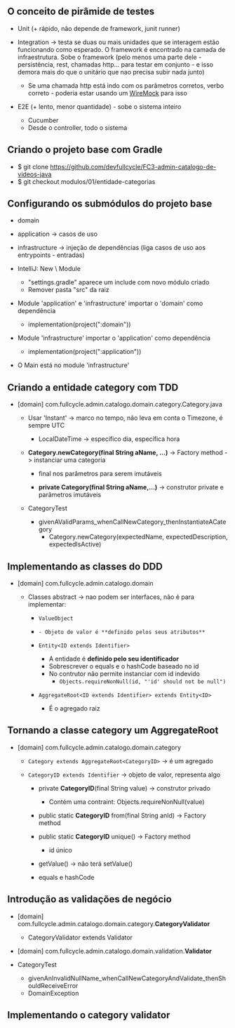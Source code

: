 ## O conceito de pirâmide de testes

  - Unit (+ rápido, não depende de framework, junit runner)
  
  - Integration -> testa se duas ou mais unidades que se interagem estão funcionando como esperado. O framework é encontrado na camada de infraestrutura. Sobe o framework (pelo menos uma parte dele - persistência, rest, chamadas http... para testar em conjunto - e isso demora mais do que o unitário que nao precisa subir nada junto)
    - Se uma chamada http está indo com os parâmetros corretos, verbo correto - poderia estar usando um [WireMock](https://wiremock.org/) para isso
  
  - E2E (+ lento, menor quantidade) - sobe o sistema inteiro
    - Cucumber
	- Desde o controller, todo o sistema
	
## Criando o projeto base com Gradle

  - $ git clone https://github.com/devfullcycle/FC3-admin-catalogo-de-videos-java
  - $ git checkout modulos/01/entidade-categorias
  
## Configurando os submódulos do projeto base

  - domain
  - application -> casos de uso
  - infrastructure -> injeção de dependências (liga casos de uso aos entrypoints - entradas)
  
  - IntelliJ: New \ Module
    - "settings.gradle" aparece um include com novo módulo criado
	- Remover pasta "src" da raiz
	
  - Module 'application' e 'infrastructure' importar o 'domain' como dependência
    - implementation(project(":domain"))
	
  - Module 'infrastructure' importar o 'application' como dependência
    - implementation(project(":application"))
	
  - O Main está no module 'infrastructure'
  
## Criando a entidade category com TDD

  - [domain] com.fullcycle.admin.catalogo.domain.category.Category.java
  
    - Usar 'Instant' -> marco no tempo, não leva em conta o Timezone, é sempre UTC 
	
      - LocalDateTime -> específico dia, específica hora 
	  
    - **Category.newCategory(final String aName, ...)** -> Factory method -> instanciar uma categoria
	
	  - final nos parâmetros para serem imutáveis	  
	  
	  - **private Category(final String aName,...)** -> construtor private e parâmetros imutáveis
  
    - CategoryTest
	
	  - givenAValidParams_whenCallNewCategory_thenInstantiateACategory
	    - Category.newCategory(expectedName, expectedDescription, expectedIsActive)
	
## Implementando as classes do DDD

  - [domain] com.fullcycle.admin.catalogo.domain
  
    - Classes abstract -> nao podem ser interfaces, não é para implementar:
  
      - ```ValueObject``` 

      - ```Identifier extends ValueObject**
        - Objeto de valor é **definido pelos seus atributos**
		
      - ```Entity<ID extends Identifier>```
	    - A entidade é **definido pelo seu identificador**
	    - Sobrescrever o equals e o hashCode baseado no id
	    - No contrutor não permite instanciar com id indevido 
		  - ```Objects.requireNonNull(id, "'id' should not be null")```
	  
      - ```AggregateRoot<ID extends Identifier> extends Entity<ID>```
	    - É o agregado raiz

## Tornando a classe category um AggregateRoot

  - [domain] com.fullcycle.admin.catalogo.domain.category
  
    - ```Category extends AggregateRoot<CategoryID>``` -> é um agregado
	
    - ```CategoryID extends Identifier``` -> objeto de valor, representa algo
	
      - private **CategoryID**(final String value) -> construtor privado
	  
        - Contém uma contraint: Objects.requireNonNull(value)
		
      - public static **CategoryID** from(final String anId) -> Factory method
	  
      - public static **CategoryID** unique() -> Factory method
        - id único
	 
      - getValue() -> não terá setValue()
	  
	  - equals e hashCode
	 
## Introdução as validações de negócio 	 

  - [domain] com.fullcycle.admin.catalogo.domain.category.**CategoryValidator**
  
    - CategoryValidator extends Validator	
	
  - [domain] com.fullcycle.admin.catalogo.domain.validation.**Validator** 	
  
  - CategoryTest
  
    - givenAnInvalidNullName_whenCallNewCategoryAndValidate_thenShouldReceiveError
	- DomainException
  
## Implementando o category validator	 
	 
	
	
  

